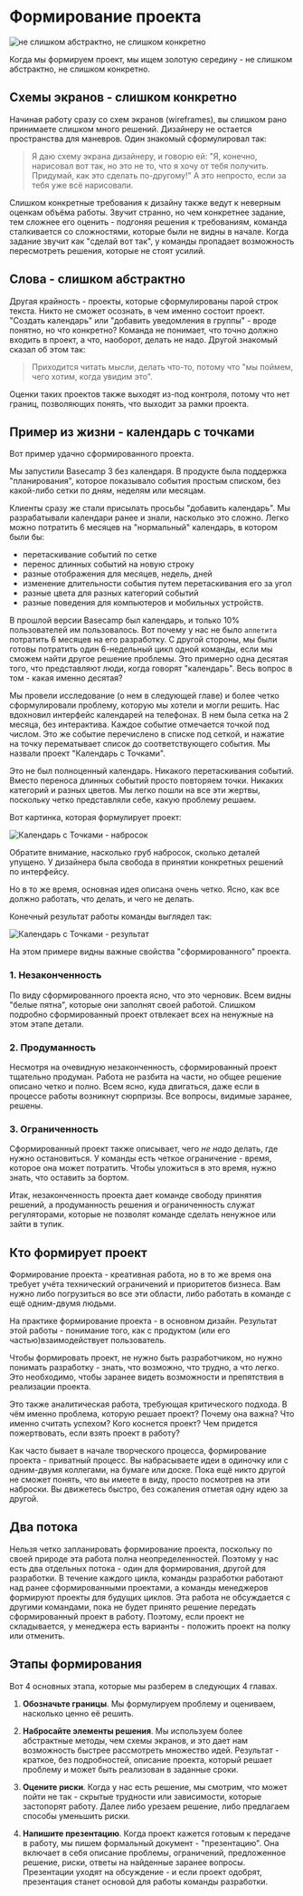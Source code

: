# Формирование проекта

![не слишком абстрактно, не слишком конкретно](https://basecamp.com/assets/books/shapeup/1.1/levels_of_abstraction-bf55d00941aad5a9c895d24dfefcde27572b8cf35d839155839af190f84ed815.jpg)

Когда мы формируем проект, мы ищем золотую середину - не слишком абстрактно, не слишком конкретно. 

## Схемы экранов - слишком конкретно

Начиная работу сразу со схем экранов (wireframes), вы слишком рано принимаете слишком много решений. Дизайнеру не остается пространства для маневров. Один знакомый сформулировал так:

> Я даю схему экрана дизайнеру, и говорю ей: "Я, конечно, нарисовал вот так, но это не то, что я хочу от тебя получить. Придумай, как это сделать по-другому!" А это непросто, если за тебя уже всё нарисовали.

Слишком конкретные требования к дизайну также ведут к неверным оценкам объёма работы. Звучит странно, но чем конкретнее задание, тем сложнее его оценить - подгоняя решения к требованиям, команда сталкивается со сложностями, которые были не видны в начале. Когда задание звучит как "сделай вот так", у команды пропадает возможность пересмотреть решения, которые не стоят усилий.

## Слова - слишком абстрактно

Другая крайность - проекты, которые сформулированы парой строк текста. Никто не сможет осознать, в чем именно состоит проект. "Создать календарь" или "добавить уведомления в группы" - вроде понятно, но что конкретно? Команда не понимает, что точно должно входить в проект, а что, наоборот, делать не надо. Другой знакомый сказал об этом так:

> Приходится читать мысли, делать что-то, потому что "мы поймем, чего хотим, когда увидим это".

Оценки таких проектов также выходят из-под контроля, потому что нет границ, позволяющих понять, что выходит за рамки проекта.

## Пример из жизни - календарь с точками

Вот пример удачно сформированного проекта.

Мы запустили Basecamp 3 без календаря. В продукте была поддержка "планирования", которое показывало события простым списком, без какой-либо сетки по дням, неделям или месяцам.

Клиенты сразу же стали присылать просьбы "добавить календарь". Мы разрабатывали календари ранее и знали, насколько это сложно. Легко можно потратить 6 месяцев на "нормальный" календарь, в котором были бы:

* перетаскивание событий по сетке
* перенос длинных событий на новую строку
* разные отображения для месяцев, недель, дней
* изменение длительности события путем перетаскивания его за угол
* разные цвета для разных категорий событий
* разные поведения для компьютеров и мобильных устройств.

В прошлой версии Basecamp был календарь, и только 10% пользователей им пользовалось. Вот почему у нас не было `аппетита` потратить 6 месяцев на его разработку. С другой стороны, мы были готовы потратить один 6-недельный цикл одной команды, если мы сможем найти другое решение проблемы. Это примерно одна десятая того, что представляют люди, когда говорят "календарь". Весь вопрос в том - какая именно десятая?

Мы провели исследование (о нем в следующей главе) и более четко сформулировали проблему, которую мы хотели и могли решить. Нас вдохновил интерфейс календарей на телефонах. В нем была сетка на 2 месяца, без интерактива. Каждое событие отмечается точкой под числом. Это же событие перечислено в списке под сеткой, и нажатие на точку перематывает список до соответствующего события. Мы назвали проект "Календарь с Точками".

Это не был полноценный календарь. Никакого перетаскивания событий. Вместо переноса длинных событий просто повторяем точки. Никаких категорий и разных цветов. Мы легко пошли на все эти жертвы, поскольку четко представляли себе, какую проблему решаем.

Вот картинка, которая формулирует проект:

![Календарь с Точками - набросок](https://basecamp.com/assets/books/shapeup/1.1/calendar_sketch-355ff96889735772138625e1d56acdbc8740186af109b5383cc5954939349cb4.png)

Обратите внимание, насколько груб набросок, сколько деталей упущено. У дизайнера была свобода в принятии конкретных решений по интерфейсу.

Но в то же время, основная идея описана очень четко. Ясно, как все должно работать, что делать, и чего не делать.

Конечный результат работы команды выглядел так:

![Календарь с Точками - результат](https://basecamp.com/assets/books/shapeup/1.1/calendar_screenshot-f8bcf5d1a0cd1642043ed106ac8b58db460e86acad341bde1a848f20fe1683a3.png)



На этом примере видны важные свойства "сформированного" проекта.

### 1. Незаконченность

По виду сформированного проекта ясно, что это черновик. Всем видны "белые пятна", которые они заполнят своей работой. Слишком подробно сформированный проект отвлекает всех на ненужные на этом этапе детали.

### 2. Продуманность

Несмотря на очевидную незаконченность, сформированный проект тщательно продуман. Работа не разбита на части, но общее решение описано четко и полно. Всем ясно, куда двигаться, даже если в процессе работы возникнут сюрпризы. Все вопросы, видимые заранее, решены.

### 3. Ограниченность

Сформированный проект также описывает, чего *не надо* делать, где нужно остановиться. У команды есть четкое ограничение - время, которое она может потратить. Чтобы уложиться в это время, нужно знать, что оставить за бортом.

Итак, незаконченность проекта дает команде свободу принятия решений, а продуманность решения и ограниченность служат регуляторами, которые не позволят команде сделать ненужное или зайти в тупик.


## Кто формирует проект

Формирование проекта - креативная работа, но в то же время она требует учёта технический ограничений и приоритетов бизнеса. Вам нужно либо погрузиться во все эти области, либо работать в команде с ещё одним-двумя людьми.

На практике формирование проекта - в основном дизайн. Результат этой работы - понимание того, как с продуктом (или его частью)взаимодействует пользователь.

Чтобы формировать проект, не нужно быть разработчиком, но нужно понимать разработку - знать, что возможно, что трудно, а что легко. Это необходимо, чтобы заранее видеть возможности и препятствия в  реализации проекта.

Это также аналитическая работа, требующая критического подхода. В чём именно проблема, которую решает проект? Почему она важна? Что именно считать успехом? Кого коснется проект? Чем придется пожертвовать, если взять проект в работу?

Как часто бывает в начале творческого процесса, формирование проекта - приватный процесс. Вы набрасываете идеи в одиночку или с одним-двумя коллегами, на бумаге или доске. Пока ещё никто другой не сможет понять, что вы имеете в виду, просто посмотрев на эти наброски. Вы движетесь быстро, без сожаления отметая одну идею за другой.

## Два потока

Нельзя четко запланировать формирование проекта, поскольку по своей природе эта работа полна неопределенностей. Поэтому у нас есть два отдельных потока - один для формирования, другой для разработки. В течение каждого цикла, команды разработки работают над ранее сформированными проектами, а команды менеджеров формируют проекты для будущих циклов. Эта работа не обсуждается с другими командами, пока не будет принято решение передать сформированный проект в работу. Поэтому, если проект не складывается, у менеджера есть варианты -  положить проект на полку или отменить.

## Этапы формирования

 Вот 4 основных этапа, которые мы разберем в следующих 4 главах.
 
 1. **Обозначьте границы**. Мы формулируем проблему и оцениваем, насколько ценно её решить.
 
 2. **Набросайте элементы решения**. Мы используем более абстрактные методы, чем схемы экранов, и это дает нам возможность быстрее рассмотреть множество идей. Результат - краткое, без подробностей, описание проекта, который решает проблему и может быть реализован в заданные сроки.
 
 3. **Оцените риски**. Когда у нас есть решение, мы смотрим, что может пойти не так - скрытые трудности или зависимости, которые застопорят работу. Далее либо урезаем решение, либо предлагаем способы уменьшить риски.
 
 4. **Напишите презентацию**. Когда проект кажется готовым к передаче в работу, мы пишем формальный документ - "презентацию". Она включает в себя описание проблемы, ограничений, предложенное решение, риски, ответы на найденные заранее вопросы. Презентации уходят на обсуждение - и если проект одобрят, презентация станет основой для  работы команды разработки.





